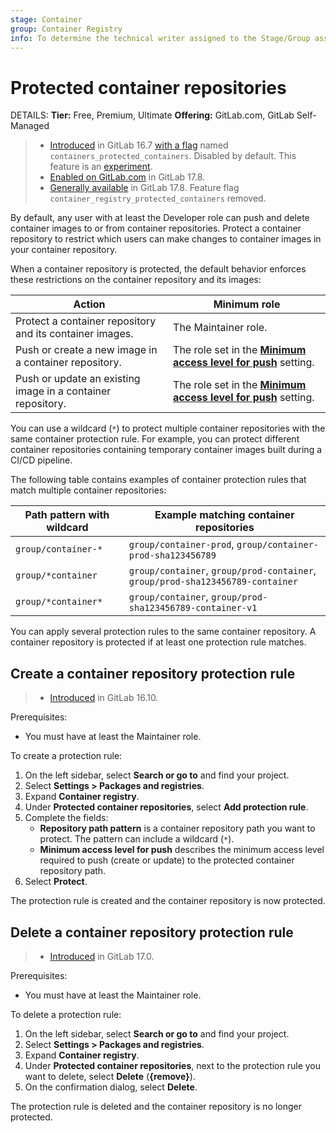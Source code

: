 ```yaml
---
stage: Container
group: Container Registry
info: To determine the technical writer assigned to the Stage/Group associated with this page, see https://handbook.gitlab.com/handbook/product/ux/technical-writing/#assignments
---
```


# Protected container repositories

DETAILS:
**Tier:** Free, Premium, Ultimate
**Offering:** GitLab.com, GitLab Self-Managed

> - [Introduced](https://gitlab.com/gitlab-org/gitlab/-/issues/463669) in GitLab 16.7 [with a flag](../../../administration/feature_flags.md) named `containers_protected_containers`. Disabled by default. This feature is an [experiment](../../../policy/development_stages_support.md).
> - [Enabled on GitLab.com](https://gitlab.com/gitlab-org/gitlab/-/issues/429074) in GitLab 17.8.
> - [Generally available](https://gitlab.com/gitlab-org/gitlab/-/issues/480385) in GitLab 17.8. Feature flag `container_registry_protected_containers` removed.

By default, any user with at least the Developer role can push and delete
container images to or from container repositories. Protect a container repository to restrict
which users can make changes to container images in your container repository.

When a container repository is protected, the default behavior enforces these restrictions on the container repository and its images:

| Action                                                     | Minimum role         |
|------------------------------------------------------------|----------------------|
| Protect a container repository and its container images.    | The Maintainer role. |
| Push or create a new image in a container repository.       | The role set in the [**Minimum access level for push**](#create-a-container-repository-protection-rule) setting.   |
| Push or update an existing image in a container repository. | The role set in the [**Minimum access level for push**](#create-a-container-repository-protection-rule) setting.    |

You can use a wildcard (`*`) to protect multiple container repositories with the same container protection rule.
For example, you can protect different container repositories containing temporary container images built during a CI/CD pipeline.

The following table contains examples of container protection rules that match multiple container repositories:

| Path pattern with wildcard | Example matching container repositories |
|----------------------------|-----------------------------------------|
| `group/container-*`        | `group/container-prod`, `group/container-prod-sha123456789` |
| `group/*container`         | `group/container`, `group/prod-container`, `group/prod-sha123456789-container` |
| `group/*container*`        | `group/container`, `group/prod-sha123456789-container-v1` |

You can apply several protection rules to the same container repository.
A container repository is protected if at least one protection rule matches.

## Create a container repository protection rule

> - [Introduced](https://gitlab.com/gitlab-org/gitlab/-/merge_requests/146523) in GitLab 16.10.

Prerequisites:

- You must have at least the Maintainer role.

To create a protection rule:

1. On the left sidebar, select **Search or go to** and find your project.
1. Select **Settings > Packages and registries**.
1. Expand **Container registry**.
1. Under **Protected container repositories**, select **Add protection rule**.
1. Complete the fields:
   - **Repository path pattern** is a container repository path you want to protect.
     The pattern can include a wildcard (`*`).
   - **Minimum access level for push** describes the minimum access level required
     to push (create or update) to the protected container repository path.
1. Select **Protect**.

The protection rule is created and the container repository is now protected.

## Delete a container repository protection rule

> - [Introduced](https://gitlab.com/gitlab-org/gitlab/-/merge_requests/146622) in GitLab 17.0.

Prerequisites:

- You must have at least the Maintainer role.

To delete a protection rule:

1. On the left sidebar, select **Search or go to** and find your project.
1. Select **Settings > Packages and registries**.
1. Expand **Container registry**.
1. Under **Protected container repositories**, next to the protection rule you want to delete, select **Delete** (**{remove}**).
1. On the confirmation dialog, select **Delete**.

The protection rule is deleted and the container repository is no longer protected.
